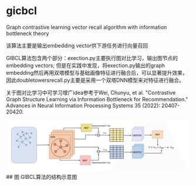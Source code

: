 # gicbcl
Graph contrastive learning vector recall algorithm with information bottleneck theory

该算法主要是输出embedding vector供下游任务进行向量召回

GIBCL算法包含两个部分：exection.py主要执行图对比学习，输出图节点的embedding vectors; 但是在实践中发现，将exection.py输出的graph embedding然后再用双塔模型与基础画像特征进行融合后，可以显著提升效果，因此doubletowersrecall.py主要是采用一个双塔DNN模型来对特征进行融合。

关于图对比学习中可学习增广idea参考于Wei, Chunyu, et al. "Contrastive Graph Structure Learning via Information Bottleneck for Recommendation." Advances in Neural Information Processing Systems 35 (2022): 20407-20420.

<img src="./GIBCL.png" alt="图 GIBCL算法的结构示意图">
## 图 GIBCL算法的结构示意图
